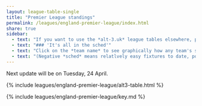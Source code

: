 ```yaml
---
layout: league-table-single
title: "Premier League standings"
permalink: /leagues/england-premier-league/index.html
share: true
sidebar:
  - text: "If you want to use the *alt-3.uk* league tables elsewhere, please be sure to read the [License and Disclaimer](/about/license) page first."
  - text: "### 'It's all in the sched'"
  - text: "Click on the *team name* to see graphically how any team's schedule strength evolves through the season." 
  - text: "(Negative *sched* means relatlvely easy fixtures to date, positive *sched* means harder fixtures.)"
---
```


Next update will be on Tuesday, 24 April.

{% include leagues/england-premier-league/alt3-table.html %}

{% include leagues/england-premier-league/key.md %}






